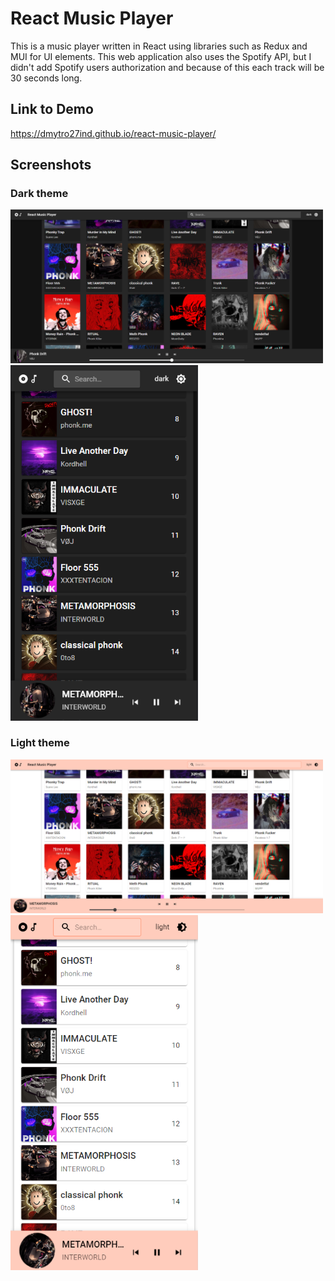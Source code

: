 # React Music Player

This is a music player written in React using libraries such as Redux and MUI for UI elements. This web application also uses the Spotify API, but I didn't add Spotify users authorization and because of this each track will be 30 seconds long.

## Link to Demo
https://dmytro27ind.github.io/react-music-player/

## Screenshots

### Dark theme
<p float="left">
  <img src="https://github.com/Dmytro27Ind/images/blob/main/react-music-player-1.PNG" width="500" />
  <img src="https://github.com/Dmytro27Ind/images/blob/main/react-music-player-3.PNG" width="300" />
</p>

### Light theme
<p float="left">
  <img src="https://github.com/Dmytro27Ind/images/blob/main/react-music-player-2.PNG" width="500" />
  <img src="https://github.com/Dmytro27Ind/images/blob/main/react-music-player-4.PNG" width="300" />
</p>
